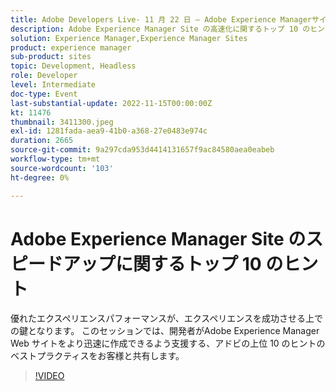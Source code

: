 ```yaml
---
title: Adobe Developers Live- 11 月 22 日 — Adobe Experience Managerサイトのスピードアップに関するヒント（トップ 10）
description: Adobe Experience Manager Site の高速化に関するトップ 10 のヒント優れたエクスペリエンスのパフォーマンスが、エクスペリエンスを成功に導く上で重要な役割を果たします。 このセッションでは、開発者がAdobe Experience Manager Web サイトをより迅速に作成できるよう支援する、アドビの上位 10 のヒントのベストプラクティスをお客様と共有します。
solution: Experience Manager,Experience Manager Sites
product: experience manager
sub-product: sites
topic: Development, Headless
role: Developer
level: Intermediate
doc-type: Event
last-substantial-update: 2022-11-15T00:00:00Z
kt: 11476
thumbnail: 3411300.jpeg
exl-id: 1281fada-aea9-41b0-a368-27e0483e974c
duration: 2665
source-git-commit: 9a297cda953d4414131657f9ac84580aea0eabeb
workflow-type: tm+mt
source-wordcount: '103'
ht-degree: 0%

---
```


# Adobe Experience Manager Site のスピードアップに関するトップ 10 のヒント

優れたエクスペリエンスパフォーマンスが、エクスペリエンスを成功させる上での鍵となります。 このセッションでは、開発者がAdobe Experience Manager Web サイトをより迅速に作成できるよう支援する、アドビの上位 10 のヒントのベストプラクティスをお客様と共有します。

>[!VIDEO](https://video.tv.adobe.com/v/3411300/?quality=12&learn=on)
